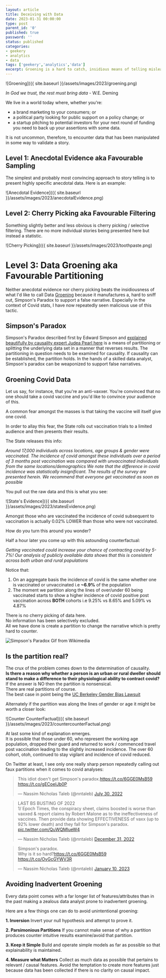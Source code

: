 ```yaml
---
layout: article
title: Deceiving with Data
date: 2023-01-31 00:00:00
type: post
parent_id: '0'
published: true
password: ''
status: published
categories:
- geekery
- analytics
- data
tags: ['geekery','analytics','data']
excerpt: Groening is a hard to catch, insidious means of telling misleading stories with Data
---
```


![Groening]({{ site.baseurl }}/assets/images/2023/groening.png)    


*In God we trust, the rest must bring data* - W.E. Deming    
  


We live in a world today where, whether you're:
- a brand marketing to your consumers; or
- a political party looking for public support on a policy change; or   
- a startup pitching to potential investors for your next round of funding    
you need to back up your assertions with some data.  

It is not uncommon, therefore, to encounter data that has been manipulated in some way to validate a story.   

## Level 1: Anecdotal Evidence aka Favourable Sampling

The simplest and probably most convincing approach to story telling is to present highly specific anecdotal data. Here is an example:

![Anecdotal Evidence]({{ site.baseurl }}/assets/images/2023/anecdotalEvidence.png)

## Level 2: Cherry Picking aka Favourable Filtering

Something slightly better and less obvious is cherry picking / selective filtering. There are no more individual stories being presented here but instead a statistic.

![Cherry Picking]({{ site.baseurl }}/assets/images/2023/toothpaste.png)

# Level 3: Data Groening aka Favourable Partitioning

Neither anecdotal evidence nor cherry picking beats the insidiousness of what I'd like to call Data [Groening](https://en.wikipedia.org/wiki/Matt_Groening) because it manufactures a, hard to sniff out, Simpson's Paradox to support a false narrative. Especially in the context of Covid stats, I have now repeatedly seen malicious use of this tactic.   

## Simpson's Paradox

Simpson's Paradox described first by Edward Simpson and [explained beautifully by causality expert Judea Pearl here](https://ftp.cs.ucla.edu/pub/stat_ser/r414.pdf) is a means of partitioning or splitting the underlying data set in a manner that reverses results. The partitioning in question needs to be examined for causality. If causality can be established, the partition holds. In the hands of a skilled data analyst, Simpson's paradox can be weaponized to support false narratives.  
## Groening Covid Data

Let us say, for instance, that you're an anti-vaxxer. You're convinced that no one should take a covid vaccine and you'd like to convince your audience of this.  

A common fear amongst the masses is that taking the vaccine will itself give one covid.  

In order to allay this fear, the State rolls out vaccination trials to a limited audience and then presents their results.  

The State releases this info:  

*Around 17,000 individuals across locations, age groups & gender were vaccinated.*
*The incidence of covid amongst these individuals over a period of 3 months post vaccination was compared with unvaccinated individuals from the same locations/demographics*
*We note that the difference in covid incidence was statistically insignificant.*
*The results of the survey are presented herein.*
*We recommend that everyone get vaccinated as soon as possible*

You pull out the raw data and this is what you see:  

![State's Evidence]({{ site.baseurl }}/assets/images/2023/statesEvidence.png)

Amongst those who are vaccinated the incidence of covid subsequent to vaccination is actually 0.02% LOWER than those who were not vaccinated.  

How do you turn this around you wonder?  

Half a hour later you come up with this astounding counterfactual:

*Getting vaccinated could increase your chance of contracting covid by 5-7%!*
*Our analysis of publicly available data shows that this is consistent across both urban and rural populations*


Notice that:  
1. On an aggregate basis the incidence of covid is the same whether one is vaccinated or unvaccinated i.e **~6.9%** of the population   
2. The moment we partition along the lines of over/under 60 being vaccinated starts to show a higher incidence of covid positive post vaccination across **BOTH** cohorts i.e 9.25% vs 8.65% and 5.09% vs 4.87%   

There is no cherry picking of data here.   
No information has been selectively excluded.  
All we have done is create a partition to change the narrative which is pretty hard to counter.    

![Simpson's Paradox Gif from Wikimedia](https://upload.wikimedia.org/wikipedia/commons/f/fb/Simpsons_paradox_-_animation.gif)

## Is the partition real?
The crux of the problem comes down to the determination of causality.  
**Is there a reason why whether a person is an urban or rural dweller should stand to make a difference to their physiological ability to contract covid?**  
If the answer is NO then the partition is nonsensical.   
There are real partitions of course.   
The best case in point being the [UC Berkeley Gender Bias Lawsuit](https://setosa.io/simpsons/)  

Alternately if the partition was along the lines of gender or age it might be worth a closer look:  

![Counter CounterFactual]({{ site.baseurl }}/assets/images/2023/countercounterFactual.png)

At last some kind of explanation emerges.  
It is possible that those under 60, who represent the working age population, dropped their guard and returned to work / commenced travel post vaccination leading to the slightly increased incidence. The over 60 cohort, otoh, continued to stay vigilant and incidence of covid reduced.  

On Twitter at least, I see only one really sharp person repeatedly calling out faux partitions when it comes to covid analyses:  

<blockquote class="twitter-tweet"><p lang="en" dir="ltr">This idiot doen&#39;t get Simpson&#39;s paradox.<a href="https://t.co/6GGE0MsB59">https://t.co/6GGE0MsB59</a> <a href="https://t.co/gECoeIJb0P">https://t.co/gECoeIJb0P</a></p>&mdash; Nassim Nicholas Taleb (@nntaleb) <a href="https://twitter.com/nntaleb/status/1553326397388619776?ref_src=twsrc%5Etfw">July 30, 2022</a></blockquote> <script async src="https://platform.twitter.com/widgets.js" charset="utf-8"></script>

<blockquote class="twitter-tweet"><p lang="en" dir="ltr">LAST BS BUSTING OF 2022<br>1/ Epoch Times, the conspiracy sheet, claims boosted is worse than vaxxed &amp; report claims by Robert Malone as to the ineffectiveness of vaccines. Then provide data showing EFFECTIVENESS of vaxx (up to 92% lower death) and they fall for Simpson&#39;s paradox. <a href="https://t.co/QuWQMIueW4">pic.twitter.com/QuWQMIueW4</a></p>&mdash; Nassim Nicholas Taleb (@nntaleb) <a href="https://twitter.com/nntaleb/status/1609320690636800007?ref_src=twsrc%5Etfw">December 31, 2022</a></blockquote> <script async src="https://platform.twitter.com/widgets.js" charset="utf-8"></script>

<blockquote class="twitter-tweet"><p lang="en" dir="ltr">Simpson&#39;s paradox.<br>Why is it so hard?<a href="https://t.co/6GGE0MsB59">https://t.co/6GGE0MsB59</a> <a href="https://t.co/OvGcGYWV3R">https://t.co/OvGcGYWV3R</a></p>&mdash; Nassim Nicholas Taleb (@nntaleb) <a href="https://twitter.com/nntaleb/status/1612947159787118593?ref_src=twsrc%5Etfw">January 10, 2023</a></blockquote> <script async src="https://platform.twitter.com/widgets.js" charset="utf-8"></script>

## Avoiding Inadvertent Groening

Every data point comes with a far longer list of features/attributes than in the past making a zealous data analyst prone to inadvertent groening.   

Here are a few things one can do to avoid unintentional groening:  

**1. Inversion**
Invert your null hypothesis and attempt to prove it.  

**2. Parsimonious Partitions**
If you cannot make sense of why a partition produces counter intuitive results examine/avoid that partition.  

**3. Keep it Simple**
Build and operate simple models as far as possible so that explainability is maintained.  

**4. Measure what Matters**
Collect as much data as possible that pertains to relevant / causal features. Avoid the temptation to create more features just because data has been collected if there is no clarity on causal impact.   